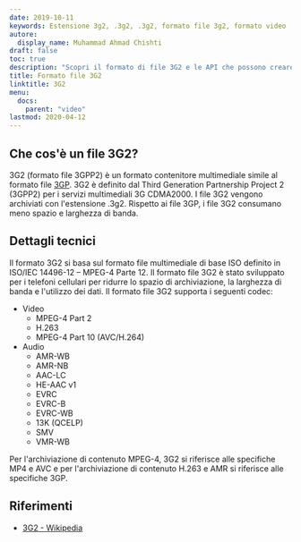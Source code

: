 ```yaml
---
date: 2019-10-11
keywords: Estensione 3g2, .3g2, .3g2, formato file 3g2, formato video
autore:
  display_name: Muhammad Ahmad Chishti
draft: false
toc: true
description: "Scopri il formato di file 3G2 e le API che possono creare e aprire file 3G2."
title: Formato file 3G2
linktitle: 3G2
menu:
  docs:
    parent: "video"
lastmod: 2020-04-12
---
```


## Che cos'è un file 3G2? ##

3G2 (formato file 3GPP2) è un formato contenitore multimediale simile al formato file [3GP](/it/video/3gp/). 3G2 è definito dal Third Generation Partnership Project 2 (3GPP2) per i servizi multimediali 3G CDMA2000. I file 3G2 vengono archiviati con l'estensione .3g2. Rispetto ai file 3GP, i file 3G2 consumano meno spazio e larghezza di banda.

## Dettagli tecnici ##

Il formato 3G2 si basa sul formato file multimediale di base ISO definito in ISO/IEC 14496-12 – MPEG-4 Parte 12. Il formato file 3G2 è stato sviluppato per i telefoni cellulari per ridurre lo spazio di archiviazione, la larghezza di banda e l'utilizzo dei dati. Il formato file 3G2 supporta i seguenti codec:

- Video
  - MPEG-4 Part 2
  - H.263
  - MPEG-4 Part 10 (AVC/H.264)
- Audio
  - AMR-WB
  - AMR-NB
  - AAC-LC
  - HE-AAC v1
  - EVRC
  - EVRC-B
  - EVRC-WB
  - 13K (QCELP)
  - SMV
  - VMR-WB

Per l'archiviazione di contenuto MPEG-4, 3G2 si riferisce alle specifiche MP4 e AVC e per l'archiviazione di contenuto H.263 e AMR si riferisce alle specifiche 3GP.

## Riferimenti ##

- [3G2 - Wikipedia](https://en.wikipedia.org/wiki/3GP_and_3G2)

